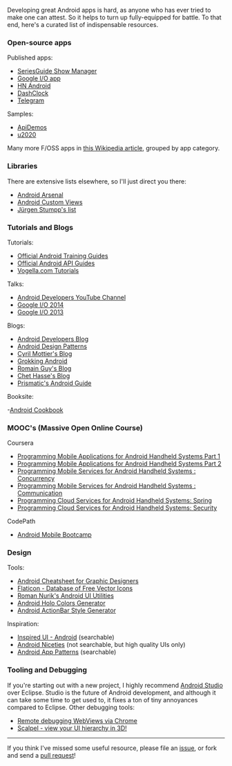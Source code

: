 Developing great Android apps is hard, as anyone who has ever tried to make one can attest. So it helps to turn up fully-equipped for battle. To that end, here's a curated list of indispensable resources.

### Open-source apps

Published apps:

- [SeriesGuide Show Manager][1]
- [Google I/O app][2]
- [HN Android][5]
- [DashClock][6]
- [Telegram][8]

Samples:

- [ApiDemos][4]
- [u2020][3]

Many more F/OSS apps in [this Wikipedia article][7], grouped by app category.


### Libraries

There are extensive lists elsewhere, so I'll just direct you there:

- [Android Arsenal][50]
- [Android Custom Views][51]
- [Jürgen Stumpp's list][52]


### Tutorials and Blogs

Tutorials:

- [Official Android Training Guides][26]
- [Official Android API Guides][27]
- [Vogella.com Tutorials][32]

Talks:

- [Android Developers YouTube Channel][29]
- [Google I/O 2014][30]
- [Google I/O 2013][31]

Blogs:

- [Android Developers Blog][20]
- [Android Design Patterns][21]
- [Cyril Mottier's Blog][23]
- [Grokking Android][22]
- [Romain Guy's Blog][24]
- [Chet Hasse's Blog][25]
- [Prismatic's Android Guide][28]

Booksite:

-[Android Cookbook][33]

### MOOC's (Massive Open Online Course)

Coursera

- [Programming Mobile Applications for Android Handheld Systems Part 1][70]
- [Programming Mobile Applications for Android Handheld Systems Part 2][71]
- [Programming Mobile Services for Android Handheld Systems : Concurrency][72]
- [Programming Mobile Services for Android Handheld Systems : Communication][73]
- [Programming Cloud Services for Android Handheld Systems: Spring][74]
- [Programming Cloud Services for Android Handheld Systems: Security][75]

CodePath

- [Android Mobile Bootcamp][76]

### Design

Tools:

- [Android Cheatsheet for Graphic Designers][47]
- [Flaticon - Database of Free Vector Icons][48]
- [Roman Nurik's Android UI Utilities][40]
- [Android Holo Colors Generator][41]
- [Android ActionBar Style Generator][42]

Inspiration:

- [Inspired UI - Android][44] (searchable)
- [Android Niceties][45] (not searchable, but high quality UIs only)
- [Android App Patterns][46] (searchable)


### Tooling and Debugging

If you're starting out with a new project, I highly recommend [Android Studio][60] over Eclipse. Studio is the future of Android development, and although it can take some time to get used to, it fixes a ton of tiny annoyances compared to Eclipse. Other debugging tools:

- [Remote debugging WebViews via Chrome][61]
- [Scalpel - view your UI hierarchy in 3D!][62]


-----

If you think I've missed some useful resource, please file an [issue](https://github.com/vickychijwani/android-dev/issues), or fork and send a [pull request](https://github.com/vickychijwani/android-dev/pulls)!


[1]: https://github.com/UweTrottmann/SeriesGuide
[2]: http://code.google.com/p/iosched/
[3]: https://github.com/JakeWharton/u2020
[4]: http://developer.android.com/samples/index.html
[5]: https://github.com/manmal/hn-android/
[6]: https://code.google.com/p/dashclock/
[7]: http://en.wikipedia.org/wiki/List_of_free_and_open-source_Android_applications
[8]: https://github.com/DrKLO/Telegram

[20]: http://android-developers.blogspot.com/
[21]: http://www.androiddesignpatterns.com/
[22]: http://www.grokkingandroid.com/
[23]: http://cyrilmottier.com/
[24]: http://www.curious-creature.com/
[25]: http://graphics-geek.blogspot.com/
[26]: http://developer.android.com/training/index.html
[27]: http://developer.android.com/guide/index.html
[28]: https://github.com/nstevens/androidguide/wiki
[29]: https://www.youtube.com/user/androiddevelopers
[30]: https://www.google.com/events/io/io14videos
[31]: https://developers.google.com/events/io/sessions#t-android
[32]: http://www.vogella.com/tutorials/android.html
[33]: http://androidcookbook.com/

[40]: http://android-ui-utils.googlecode.com/hg/asset-studio/dist/index.html
[41]: http://android-holo-colors.com/
[42]: http://jgilfelt.github.io/android-actionbarstylegenerator/
[43]: https://developer.android.com/design/material/index.html
[44]: http://android.inspired-ui.com/
[45]: http://androidniceties.tumblr.com/
[46]: http://www.android-app-patterns.com/
[47]: http://petrnohejl.github.io/Android-Cheatsheet-For-Graphic-Designers/
[48]: http://www.flaticon.com/

[50]: http://android-arsenal.com/
[51]: http://androidcustomviews.com/
[52]: https://github.com/JStumpp/awesome-android

[60]: http://developer.android.com/sdk/index.html
[61]: https://developer.chrome.com/devtools/docs/remote-debugging#debugging-webviews
[62]: https://github.com/JakeWharton/scalpel

[70]: https://www.coursera.org/course/androidpart1
[71]: https://www.coursera.org/course/androidpart2
[72]: https://www.coursera.org/course/posaconcurrency
[73]: https://www.coursera.org/course/posacommunication
[74]: https://www.coursera.org/course/mobilecloudprogram
[75]: https://www.coursera.org/course/mobilecloudsecurity
[76]: http://codepath.com/androidbootcamp